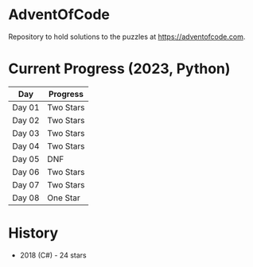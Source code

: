 # AdventOfCode

Repository to hold solutions to the puzzles at https://adventofcode.com.

# Current Progress (2023, Python)

| Day    | Progress  |
| ------ | --------- |
| Day 01 | Two Stars |
| Day 02 | Two Stars |
| Day 03 | Two Stars |
| Day 04 | Two Stars |
| Day 05 | DNF       |
| Day 06 | Two Stars |
| Day 07 | Two Stars |
| Day 08 | One Star  |

# History

- 2018 (C#) - 24 stars
